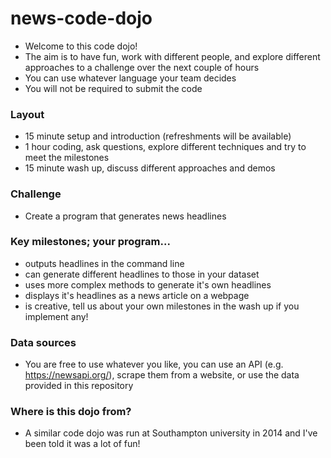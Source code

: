 # news-code-dojo
 -  Welcome to this code dojo!
 - The aim is to have fun, work with different people, and explore different approaches to a challenge over the next couple of hours
- You can use whatever language your team decides
- You will not be required to submit the code

### Layout
- 15 minute setup and introduction (refreshments will be available)
- 1 hour coding, ask questions, explore different techniques and try to meet the milestones
- 15 minute wash up, discuss different approaches and demos

### Challenge
- Create a program that generates news headlines

### Key milestones; your program...
- outputs headlines in the command line
- can generate different headlines to those in your dataset
- uses more complex methods to generate it's own headlines
- displays it's headlines as a news article on a webpage
- is creative, tell us about your own milestones in the wash up if you implement any!

### Data sources
- You are free to use whatever you like, you can use an API (e.g. https://newsapi.org/), scrape them from a website, or use the data provided in this repository

### Where is this dojo from?
- A similar code dojo was run at Southampton university in 2014 and I've been told it was a lot of fun! 
